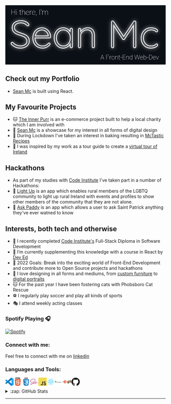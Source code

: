<img src="https://github.com/Sean-Mc-Mahon/Sean-Mc-Mahon/blob/master/seanmc-webdev.gif" alt="sean mc">

## Check out my Portfolio

- [Sean Mc](https://sean-mc-mahon.github.io/Sean_McMahon-Portfolio/) is built using React.

## My Favourite Projects

- 🐱 [The Inner Purr](https://inner-purr.herokuapp.com/) is an e-commerce project built to help a local charity which I am involved with
- 🎨 [Sean Mc](https://sean-mc-mahon.github.io/ms2-seanmcmahon-digital-design/) is a showcase for my interest in all forms of digital design
- 🍰 During Lockdown I've taken an interest in baking resulting in [McTastic Recipes](https://mctastic-recipes.herokuapp.com/)
- 🌳 I was inspired by my work as a tour guide to create a [virtual tour of Ireland](https://sean-mc-mahon.github.io/ms1virtualireland/index.html)

## Hackathons

- As part of my studies with [Code Institute](https://codeinstitute.net/) I've taken part in a number of Hackathons:
- 🌈 [Light Up](https://light-up-pride.herokuapp.com/) is an app which enables rural members of the LGBTQ community to light up rural Ireland with events and profiles to show other members of the community that they are not alone.
- 🙏 [Ask Paddy](https://sean-mc-mahon.github.io/ask_paddy/) is an app which allows a user to ask Saint Patrick anything they've ever watned to know

## Interests, both tech and otherwise

- 🔭 I recently completed [Code Institute's](https://codeinstitute.net/) Full-Stack Diploma in Software Development
- 🌱 I’m currently supplementing this knowledge with a course in React by [Dev Ed](https://developedbyed.com/)
- 🥅 2022 Goals: Break into the exciting world of Front-End Development and contribute more to Open Source projects and hackathons
- 🎨 I love designing in all forms and mediums, from [custom furniture](https://sean-mc-mahon.github.io/ms2-seanmcmahon-digital-design/furniture.html) to [digital portraits](https://sean-mc-mahon.github.io/ms2-seanmcmahon-digital-design/portraits.html)
- 🐱 For the past year I have been fostering cats with Phobsboro Cat Rescue
- ⚽ I regularly play soccer and play all kinds of sports
- 🎭 I attend weekly acting classes

### Spotify Playing 🎧

[![Spotify](https://novatorem-eta-ivory.vercel.app/api/spotify)](https://open.spotify.com/user/mctastic?si=2e145f3e24364149)

### Connect with me:

Feel free to connect with me on [linkedin](https://www.linkedin.com/in/sean-mcmahon-profile/)
<br />

### Languages and Tools:

<img align="left" alt="Visual Studio Code" width="26px" src="https://raw.githubusercontent.com/github/explore/80688e429a7d4ef2fca1e82350fe8e3517d3494d/topics/visual-studio-code/visual-studio-code.png" />
<img align="left" alt="HTML5" width="26px" src="https://raw.githubusercontent.com/github/explore/80688e429a7d4ef2fca1e82350fe8e3517d3494d/topics/html/html.png" />
<img align="left" alt="CSS3" width="26px" src="https://raw.githubusercontent.com/github/explore/80688e429a7d4ef2fca1e82350fe8e3517d3494d/topics/css/css.png" />
<img align="left" alt="Sass" width="26px" src="https://raw.githubusercontent.com/github/explore/80688e429a7d4ef2fca1e82350fe8e3517d3494d/topics/sass/sass.png" />
<img align="left" alt="JavaScript" width="26px" src="https://raw.githubusercontent.com/github/explore/80688e429a7d4ef2fca1e82350fe8e3517d3494d/topics/javascript/javascript.png" />
<img align="left" alt="React" width="26px" src="https://raw.githubusercontent.com/github/explore/80688e429a7d4ef2fca1e82350fe8e3517d3494d/topics/react/react.png" />
<img align="left" alt="MongoDB" width="26px" src="https://raw.githubusercontent.com/github/explore/80688e429a7d4ef2fca1e82350fe8e3517d3494d/topics/mongodb/mongodb.png" />
<img align="left" alt="Git" width="26px" src="https://raw.githubusercontent.com/github/explore/80688e429a7d4ef2fca1e82350fe8e3517d3494d/topics/git/git.png" />
<img align="left" alt="GitHub" width="26px" src="https://raw.githubusercontent.com/github/explore/78df643247d429f6cc873026c0622819ad797942/topics/github/github.png" />

<br />
<br />

<details>
  <summary>:zap: GitHub Stats</summary>

  <img align="left" alt="codeSTACKr's GitHub Stats" src="https://github-readme-stats-beta-beryl.vercel.app/api?username=Sean-Mc-Mahon&show_icons=true&hide_border=true" />

</details>

---

<!-- [website]:
[twitter]:
[youtube]:
[instagram]:  -->

[linkedin]: https://www.linkedin.com/in/sean-mcmahon-profile/

<!-- ## Credits
[CodeStackr](https://www.youtube.com/watch?v=ECuqb5Tv9qI&ab_channel=codeSTACKr)Next Level GitHub Profile README (NEW) | How To Create An Amazing Profile ReadMe With GitHub Actions
[CodeStackr](https://www.youtube.com/watch?v=n6d4KHSKqGk&ab_channel=codeSTACKr)UPDATE: Next Level GitHub Profile README (NEW) | GitHub Actions | Vercel | Spotify -->
